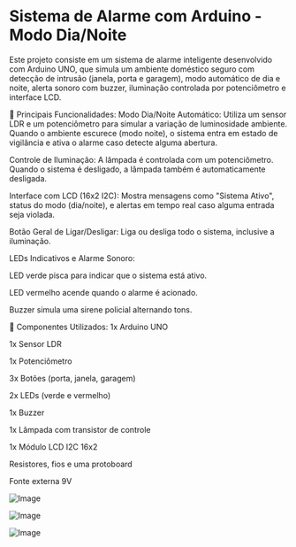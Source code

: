 # Sistema de Alarme com Arduino - Modo Dia/Noite
Este projeto consiste em um sistema de alarme inteligente desenvolvido com Arduino UNO, que simula um ambiente doméstico seguro com detecção de intrusão (janela, porta e garagem), modo automático de dia e noite, alerta sonoro com buzzer, iluminação controlada por potenciômetro e interface LCD.

🌙 Principais Funcionalidades:
Modo Dia/Noite Automático: Utiliza um sensor LDR e um potenciômetro para simular a variação de luminosidade ambiente. Quando o ambiente escurece (modo noite), o sistema entra em estado de vigilância e ativa o alarme caso detecte alguma abertura.

Controle de Iluminação: A lâmpada é controlada com um potenciômetro. Quando o sistema é desligado, a lâmpada também é automaticamente desligada.

Interface com LCD (16x2 I2C): Mostra mensagens como "Sistema Ativo", status do modo (dia/noite), e alertas em tempo real caso alguma entrada seja violada.

Botão Geral de Ligar/Desligar: Liga ou desliga todo o sistema, inclusive a iluminação.

LEDs Indicativos e Alarme Sonoro:

LED verde pisca para indicar que o sistema está ativo.

LED vermelho acende quando o alarme é acionado.

Buzzer simula uma sirene policial alternando tons.

🧰 Componentes Utilizados:
1x Arduino UNO

1x Sensor LDR

1x Potenciômetro

3x Botões (porta, janela, garagem)

2x LEDs (verde e vermelho)

1x Buzzer

1x Lâmpada com transistor de controle

1x Módulo LCD I2C 16x2

Resistores, fios e uma protoboard

Fonte externa 9V


![Image](https://github.com/user-attachments/assets/f4932b47-b9d4-4374-9e7a-998bafdfdd35)

![Image](https://github.com/user-attachments/assets/190a439d-ebe3-4bec-a47f-6d0d16db77df)

![Image](https://github.com/user-attachments/assets/475848da-5e38-4668-9d84-047bf35eabdc)
